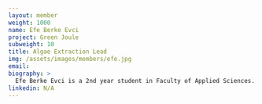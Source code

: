 ```yaml
---
layout: member
weight: 1000
name: Efe Berke Evci
project: Green Joule
subweight: 10
title: Algae Extraction Lead
img: /assets/images/members/efe.jpg
email:
biography: >
  Efe Berke Evci is a 2nd year student in Faculty of Applied Sciences. He has a strong belief in renewable energy and its potential to solve global warming. He spent his summer at Koc University, Istanbul, Turkey, working as research assistant in "Optimization of Algae Biodiesel Production" and "Thermal Planning of Lithium-ion Batteries" projects in 2016. Currently, he continues his  works in renewable energy as the Team Lead of Algae Bio fuel Extraction in UBC Envision student design team.
linkedin: N/A
---
```

